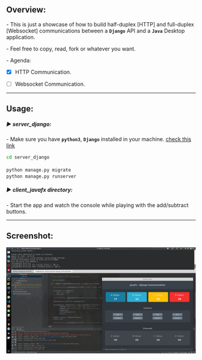 ## Overview:
\- This is just a showcase of how to build half-duplex [HTTP] and full-duplex [Websocket] communications between a **`Django`** API and a **`Java`** Desktop application.

\- Feel free to copy, read, fork or whatever you want.

\- Agenda:

- [x] HTTP Communication.

- [ ] Websocket Communication.

---

## Usage:
##### :arrow_forward: server_django:
\- Make sure you have **`python3`**, **`Django`** installed in your machine.  [check this link]( https://docs.djangoproject.com/en/2.2/topics/install/ )

```bash
cd server_django

python manage.py migrate
python manage.py runserver
```

##### :arrow_forward: client_javafx directory:
\- Start the app and watch the console while playing with the add/subtract buttons.



---

## Screenshot:

![shot](./.dev/shot.png)

<br />

